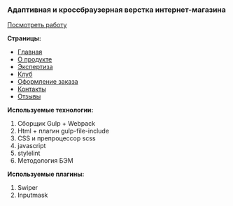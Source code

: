 <h3>Адаптивная и кроссбраузерная верстка интернет-магазина</h3>

<a target="_blank" href="https://anna-anka.github.io/terium/">Посмотреть работу</a>

<p></p>

<b>Страницы:</b>

<ul>
  <li>
    <a target="_blank" href="https://anna-anka.github.io/terium/">Главная</a>
  </li>
  <li>
    <a target="_blank" href="https://anna-anka.github.io/terium/product">О продукте</a>
  </li>
  <li>
    <a target="_blank" href="https://anna-anka.github.io/terium/expertise">Экспертиза</a>
  </li>
  <li>
    <a target="_blank" href="https://anna-anka.github.io/terium/club">Клуб</a>
  </li>
  <li>
    <a target="_blank" href="https://anna-anka.github.io/terium/order.html">Оформление заказа</a>
  </li>
  <li>
    <a target="_blank" href="https://anna-anka.github.io/terium/contacts">Контакты</a>
  </li>
  <li>
    <a target="_blank" href="https://anna-anka.github.io/terium/reviews">Отзывы</a>
  </li>
</ul>

<p></p>

<b>Используемые технологии: </b>

1. Сборщик Gulp + Webpack
2. Html + плагин gulp-file-include
3. CSS и препроцессор scss
4. javascript
5. stylelint
6. Методология БЭМ

<b>Используемые плагины:</b>

1. Swiper
2. Inputmask
